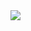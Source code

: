 <img align="left" src="https://github-readme-stats.vercel.app/api/top-langs/?username=Aetheridon&layout=compact&card_width=250&hide_border=true&bg_color=0d1117&text_color=c9d1d9&title_color=50a6ff&icon_color=3572a5"/>
